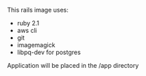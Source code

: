 This rails image uses:

- ruby 2.1
- aws cli
- git
- imagemagick
- libpq-dev for postgres

Application will be placed in the /app directory

